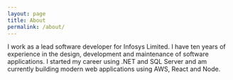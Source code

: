 ```yaml
---
layout: page
title: About
permalink: /about/
---
```


I work as a lead software developer for Infosys Limited. I have ten years of experience in
the design, development and maintenance of software applications. I started my career using .NET and SQL Server and am currently building modern web applications using AWS, React and Node.
